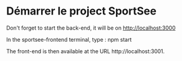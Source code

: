 # Démarrer le project SportSee

Don't forget to start the back-end, it will be on [http://localhost:3000](http://localhost:3000)

In the sportsee-frontend terminal, type : npm start

The front-end is then available at the URL http://localhost:3001.
